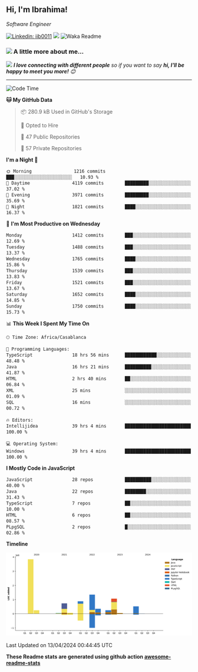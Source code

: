 <h2>Hi, I'm Ibrahima! </h2>
<p><em>Software Engineer 
</em></p>


[![Linkedin: iib0011](https://img.shields.io/badge/-iib0011-blue?style=flat-square&logo=Linkedin&logoColor=white&link=https://www.linkedin.com/in/iib0011/)](https://www.linkedin.com/in/iib0011/)
![](https://visitor-badge.glitch.me/badge?page_id=iib0011)
![Waka Readme](https://github.com/iib0011/iib0011/workflows/Waka%20Readme/badge.svg)


### <img src="https://media.giphy.com/media/VgCDAzcKvsR6OM0uWg/giphy.gif" width="50"> A little more about me...  


<img src="https://media.giphy.com/media/LnQjpWaON8nhr21vNW/giphy.gif" width="60"> <em><b>I love connecting with different people</b> so if you want to say <b>hi, I'll be happy to meet you more!</b> 😊</em>

---
<!--START_SECTION:waka-->
![Code Time](http://img.shields.io/badge/Code%20Time-3%2C247%20hrs%2040%20mins-blue)

**🐱 My GitHub Data** 

> 📦 280.9 kB Used in GitHub's Storage 
 > 
> 💼 Opted to Hire
 > 
> 📜 47 Public Repositories 
 > 
> 🔑 57 Private Repositories 
 > 
**I'm a Night 🦉** 

```text
🌞 Morning                1216 commits        ███░░░░░░░░░░░░░░░░░░░░░░   10.93 % 
🌆 Daytime                4119 commits        █████████░░░░░░░░░░░░░░░░   37.02 % 
🌃 Evening                3971 commits        █████████░░░░░░░░░░░░░░░░   35.69 % 
🌙 Night                  1821 commits        ████░░░░░░░░░░░░░░░░░░░░░   16.37 % 
```
📅 **I'm Most Productive on Wednesday** 

```text
Monday                   1412 commits        ███░░░░░░░░░░░░░░░░░░░░░░   12.69 % 
Tuesday                  1488 commits        ███░░░░░░░░░░░░░░░░░░░░░░   13.37 % 
Wednesday                1765 commits        ████░░░░░░░░░░░░░░░░░░░░░   15.86 % 
Thursday                 1539 commits        ███░░░░░░░░░░░░░░░░░░░░░░   13.83 % 
Friday                   1521 commits        ███░░░░░░░░░░░░░░░░░░░░░░   13.67 % 
Saturday                 1652 commits        ████░░░░░░░░░░░░░░░░░░░░░   14.85 % 
Sunday                   1750 commits        ████░░░░░░░░░░░░░░░░░░░░░   15.73 % 
```


📊 **This Week I Spent My Time On** 

```text
🕑︎ Time Zone: Africa/Casablanca

💬 Programming Languages: 
TypeScript               18 hrs 56 mins      ████████████░░░░░░░░░░░░░   48.48 % 
Java                     16 hrs 21 mins      ██████████░░░░░░░░░░░░░░░   41.87 % 
HTML                     2 hrs 40 mins       ██░░░░░░░░░░░░░░░░░░░░░░░   06.84 % 
XML                      25 mins             ░░░░░░░░░░░░░░░░░░░░░░░░░   01.09 % 
SQL                      16 mins             ░░░░░░░░░░░░░░░░░░░░░░░░░   00.72 % 

🔥 Editors: 
Intellijidea             39 hrs 4 mins       █████████████████████████   100.00 % 

💻 Operating System: 
Windows                  39 hrs 4 mins       █████████████████████████   100.00 % 
```

**I Mostly Code in JavaScript** 

```text
JavaScript               28 repos            ██████████░░░░░░░░░░░░░░░   40.00 % 
Java                     22 repos            ████████░░░░░░░░░░░░░░░░░   31.43 % 
TypeScript               7 repos             ██░░░░░░░░░░░░░░░░░░░░░░░   10.00 % 
HTML                     6 repos             ██░░░░░░░░░░░░░░░░░░░░░░░   08.57 % 
PLpgSQL                  2 repos             █░░░░░░░░░░░░░░░░░░░░░░░░   02.86 % 
```



**Timeline**

![Lines of Code chart](https://raw.githubusercontent.com/iib0011/iib0011/master/assets/bar_graph.png)


 Last Updated on 13/04/2024 00:44:45 UTC
<!--END_SECTION:waka-->

**These Readme stats are generated using github action [awesome-readme-stats](https://github.com/iib0011/waka-readme-stats)**
